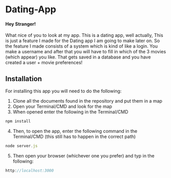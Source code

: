 # Dating-App

#### Hey Stranger! 
What nice of you to look at my app. This is a dating app, well actually, This is just a feature I made for the Dating app
I am going to make later on. So the feature I made consists of a system which is kind of like a login. You make a username 
and after that you will have to fill in which of the 3 movies (which appear) you like. That gets saved in a database and you 
have created a user + movie preferences! 

## Installation
For installing this app you will need to do the following:
1. Clone all the documents found in the repository and put them in a map
2. Open your Terminal/CMD and look for the map
3. When opened enter the following in the Terminal/CMD
```js
npm install
```
4. Then, to open the app, enter the following command in the Terminal/CMD (this still has to happen in the correct path)
```js
node server.js
```
5. Then open your browser (whichever one you prefer) and typ in the following: 
```js
http://localhost:3000
```
